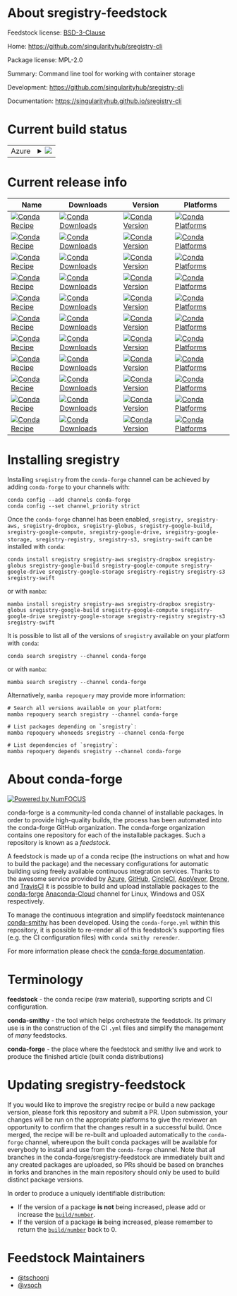 About sregistry-feedstock
=========================

Feedstock license: [BSD-3-Clause](https://github.com/conda-forge/sregistry-feedstock/blob/main/LICENSE.txt)

Home: https://github.com/singularityhub/sregistry-cli

Package license: MPL-2.0

Summary: Command line tool for working with container storage

Development: https://github.com/singularityhub/sregistry-cli

Documentation: https://singularityhub.github.io/sregistry-cli

Current build status
====================


<table>
    
  <tr>
    <td>Azure</td>
    <td>
      <details>
        <summary>
          <a href="https://dev.azure.com/conda-forge/feedstock-builds/_build/latest?definitionId=6805&branchName=main">
            <img src="https://dev.azure.com/conda-forge/feedstock-builds/_apis/build/status/sregistry-feedstock?branchName=main">
          </a>
        </summary>
        <table>
          <thead><tr><th>Variant</th><th>Status</th></tr></thead>
          <tbody><tr>
              <td>linux_64_python3.10.____cpython</td>
              <td>
                <a href="https://dev.azure.com/conda-forge/feedstock-builds/_build/latest?definitionId=6805&branchName=main">
                  <img src="https://dev.azure.com/conda-forge/feedstock-builds/_apis/build/status/sregistry-feedstock?branchName=main&jobName=linux&configuration=linux%20linux_64_python3.10.____cpython" alt="variant">
                </a>
              </td>
            </tr><tr>
              <td>linux_64_python3.11.____cpython</td>
              <td>
                <a href="https://dev.azure.com/conda-forge/feedstock-builds/_build/latest?definitionId=6805&branchName=main">
                  <img src="https://dev.azure.com/conda-forge/feedstock-builds/_apis/build/status/sregistry-feedstock?branchName=main&jobName=linux&configuration=linux%20linux_64_python3.11.____cpython" alt="variant">
                </a>
              </td>
            </tr><tr>
              <td>linux_64_python3.8.____cpython</td>
              <td>
                <a href="https://dev.azure.com/conda-forge/feedstock-builds/_build/latest?definitionId=6805&branchName=main">
                  <img src="https://dev.azure.com/conda-forge/feedstock-builds/_apis/build/status/sregistry-feedstock?branchName=main&jobName=linux&configuration=linux%20linux_64_python3.8.____cpython" alt="variant">
                </a>
              </td>
            </tr><tr>
              <td>linux_64_python3.9.____cpython</td>
              <td>
                <a href="https://dev.azure.com/conda-forge/feedstock-builds/_build/latest?definitionId=6805&branchName=main">
                  <img src="https://dev.azure.com/conda-forge/feedstock-builds/_apis/build/status/sregistry-feedstock?branchName=main&jobName=linux&configuration=linux%20linux_64_python3.9.____cpython" alt="variant">
                </a>
              </td>
            </tr><tr>
              <td>osx_64_python3.10.____cpython</td>
              <td>
                <a href="https://dev.azure.com/conda-forge/feedstock-builds/_build/latest?definitionId=6805&branchName=main">
                  <img src="https://dev.azure.com/conda-forge/feedstock-builds/_apis/build/status/sregistry-feedstock?branchName=main&jobName=osx&configuration=osx%20osx_64_python3.10.____cpython" alt="variant">
                </a>
              </td>
            </tr><tr>
              <td>osx_64_python3.11.____cpython</td>
              <td>
                <a href="https://dev.azure.com/conda-forge/feedstock-builds/_build/latest?definitionId=6805&branchName=main">
                  <img src="https://dev.azure.com/conda-forge/feedstock-builds/_apis/build/status/sregistry-feedstock?branchName=main&jobName=osx&configuration=osx%20osx_64_python3.11.____cpython" alt="variant">
                </a>
              </td>
            </tr><tr>
              <td>osx_64_python3.8.____cpython</td>
              <td>
                <a href="https://dev.azure.com/conda-forge/feedstock-builds/_build/latest?definitionId=6805&branchName=main">
                  <img src="https://dev.azure.com/conda-forge/feedstock-builds/_apis/build/status/sregistry-feedstock?branchName=main&jobName=osx&configuration=osx%20osx_64_python3.8.____cpython" alt="variant">
                </a>
              </td>
            </tr><tr>
              <td>osx_64_python3.9.____cpython</td>
              <td>
                <a href="https://dev.azure.com/conda-forge/feedstock-builds/_build/latest?definitionId=6805&branchName=main">
                  <img src="https://dev.azure.com/conda-forge/feedstock-builds/_apis/build/status/sregistry-feedstock?branchName=main&jobName=osx&configuration=osx%20osx_64_python3.9.____cpython" alt="variant">
                </a>
              </td>
            </tr>
          </tbody>
        </table>
      </details>
    </td>
  </tr>
</table>

Current release info
====================

| Name | Downloads | Version | Platforms |
| --- | --- | --- | --- |
| [![Conda Recipe](https://img.shields.io/badge/recipe-sregistry-green.svg)](https://anaconda.org/conda-forge/sregistry) | [![Conda Downloads](https://img.shields.io/conda/dn/conda-forge/sregistry.svg)](https://anaconda.org/conda-forge/sregistry) | [![Conda Version](https://img.shields.io/conda/vn/conda-forge/sregistry.svg)](https://anaconda.org/conda-forge/sregistry) | [![Conda Platforms](https://img.shields.io/conda/pn/conda-forge/sregistry.svg)](https://anaconda.org/conda-forge/sregistry) |
| [![Conda Recipe](https://img.shields.io/badge/recipe-sregistry--aws-green.svg)](https://anaconda.org/conda-forge/sregistry-aws) | [![Conda Downloads](https://img.shields.io/conda/dn/conda-forge/sregistry-aws.svg)](https://anaconda.org/conda-forge/sregistry-aws) | [![Conda Version](https://img.shields.io/conda/vn/conda-forge/sregistry-aws.svg)](https://anaconda.org/conda-forge/sregistry-aws) | [![Conda Platforms](https://img.shields.io/conda/pn/conda-forge/sregistry-aws.svg)](https://anaconda.org/conda-forge/sregistry-aws) |
| [![Conda Recipe](https://img.shields.io/badge/recipe-sregistry--dropbox-green.svg)](https://anaconda.org/conda-forge/sregistry-dropbox) | [![Conda Downloads](https://img.shields.io/conda/dn/conda-forge/sregistry-dropbox.svg)](https://anaconda.org/conda-forge/sregistry-dropbox) | [![Conda Version](https://img.shields.io/conda/vn/conda-forge/sregistry-dropbox.svg)](https://anaconda.org/conda-forge/sregistry-dropbox) | [![Conda Platforms](https://img.shields.io/conda/pn/conda-forge/sregistry-dropbox.svg)](https://anaconda.org/conda-forge/sregistry-dropbox) |
| [![Conda Recipe](https://img.shields.io/badge/recipe-sregistry--globus-green.svg)](https://anaconda.org/conda-forge/sregistry-globus) | [![Conda Downloads](https://img.shields.io/conda/dn/conda-forge/sregistry-globus.svg)](https://anaconda.org/conda-forge/sregistry-globus) | [![Conda Version](https://img.shields.io/conda/vn/conda-forge/sregistry-globus.svg)](https://anaconda.org/conda-forge/sregistry-globus) | [![Conda Platforms](https://img.shields.io/conda/pn/conda-forge/sregistry-globus.svg)](https://anaconda.org/conda-forge/sregistry-globus) |
| [![Conda Recipe](https://img.shields.io/badge/recipe-sregistry--google--build-green.svg)](https://anaconda.org/conda-forge/sregistry-google-build) | [![Conda Downloads](https://img.shields.io/conda/dn/conda-forge/sregistry-google-build.svg)](https://anaconda.org/conda-forge/sregistry-google-build) | [![Conda Version](https://img.shields.io/conda/vn/conda-forge/sregistry-google-build.svg)](https://anaconda.org/conda-forge/sregistry-google-build) | [![Conda Platforms](https://img.shields.io/conda/pn/conda-forge/sregistry-google-build.svg)](https://anaconda.org/conda-forge/sregistry-google-build) |
| [![Conda Recipe](https://img.shields.io/badge/recipe-sregistry--google--compute-green.svg)](https://anaconda.org/conda-forge/sregistry-google-compute) | [![Conda Downloads](https://img.shields.io/conda/dn/conda-forge/sregistry-google-compute.svg)](https://anaconda.org/conda-forge/sregistry-google-compute) | [![Conda Version](https://img.shields.io/conda/vn/conda-forge/sregistry-google-compute.svg)](https://anaconda.org/conda-forge/sregistry-google-compute) | [![Conda Platforms](https://img.shields.io/conda/pn/conda-forge/sregistry-google-compute.svg)](https://anaconda.org/conda-forge/sregistry-google-compute) |
| [![Conda Recipe](https://img.shields.io/badge/recipe-sregistry--google--drive-green.svg)](https://anaconda.org/conda-forge/sregistry-google-drive) | [![Conda Downloads](https://img.shields.io/conda/dn/conda-forge/sregistry-google-drive.svg)](https://anaconda.org/conda-forge/sregistry-google-drive) | [![Conda Version](https://img.shields.io/conda/vn/conda-forge/sregistry-google-drive.svg)](https://anaconda.org/conda-forge/sregistry-google-drive) | [![Conda Platforms](https://img.shields.io/conda/pn/conda-forge/sregistry-google-drive.svg)](https://anaconda.org/conda-forge/sregistry-google-drive) |
| [![Conda Recipe](https://img.shields.io/badge/recipe-sregistry--google--storage-green.svg)](https://anaconda.org/conda-forge/sregistry-google-storage) | [![Conda Downloads](https://img.shields.io/conda/dn/conda-forge/sregistry-google-storage.svg)](https://anaconda.org/conda-forge/sregistry-google-storage) | [![Conda Version](https://img.shields.io/conda/vn/conda-forge/sregistry-google-storage.svg)](https://anaconda.org/conda-forge/sregistry-google-storage) | [![Conda Platforms](https://img.shields.io/conda/pn/conda-forge/sregistry-google-storage.svg)](https://anaconda.org/conda-forge/sregistry-google-storage) |
| [![Conda Recipe](https://img.shields.io/badge/recipe-sregistry--registry-green.svg)](https://anaconda.org/conda-forge/sregistry-registry) | [![Conda Downloads](https://img.shields.io/conda/dn/conda-forge/sregistry-registry.svg)](https://anaconda.org/conda-forge/sregistry-registry) | [![Conda Version](https://img.shields.io/conda/vn/conda-forge/sregistry-registry.svg)](https://anaconda.org/conda-forge/sregistry-registry) | [![Conda Platforms](https://img.shields.io/conda/pn/conda-forge/sregistry-registry.svg)](https://anaconda.org/conda-forge/sregistry-registry) |
| [![Conda Recipe](https://img.shields.io/badge/recipe-sregistry--s3-green.svg)](https://anaconda.org/conda-forge/sregistry-s3) | [![Conda Downloads](https://img.shields.io/conda/dn/conda-forge/sregistry-s3.svg)](https://anaconda.org/conda-forge/sregistry-s3) | [![Conda Version](https://img.shields.io/conda/vn/conda-forge/sregistry-s3.svg)](https://anaconda.org/conda-forge/sregistry-s3) | [![Conda Platforms](https://img.shields.io/conda/pn/conda-forge/sregistry-s3.svg)](https://anaconda.org/conda-forge/sregistry-s3) |
| [![Conda Recipe](https://img.shields.io/badge/recipe-sregistry--swift-green.svg)](https://anaconda.org/conda-forge/sregistry-swift) | [![Conda Downloads](https://img.shields.io/conda/dn/conda-forge/sregistry-swift.svg)](https://anaconda.org/conda-forge/sregistry-swift) | [![Conda Version](https://img.shields.io/conda/vn/conda-forge/sregistry-swift.svg)](https://anaconda.org/conda-forge/sregistry-swift) | [![Conda Platforms](https://img.shields.io/conda/pn/conda-forge/sregistry-swift.svg)](https://anaconda.org/conda-forge/sregistry-swift) |

Installing sregistry
====================

Installing `sregistry` from the `conda-forge` channel can be achieved by adding `conda-forge` to your channels with:

```
conda config --add channels conda-forge
conda config --set channel_priority strict
```

Once the `conda-forge` channel has been enabled, `sregistry, sregistry-aws, sregistry-dropbox, sregistry-globus, sregistry-google-build, sregistry-google-compute, sregistry-google-drive, sregistry-google-storage, sregistry-registry, sregistry-s3, sregistry-swift` can be installed with `conda`:

```
conda install sregistry sregistry-aws sregistry-dropbox sregistry-globus sregistry-google-build sregistry-google-compute sregistry-google-drive sregistry-google-storage sregistry-registry sregistry-s3 sregistry-swift
```

or with `mamba`:

```
mamba install sregistry sregistry-aws sregistry-dropbox sregistry-globus sregistry-google-build sregistry-google-compute sregistry-google-drive sregistry-google-storage sregistry-registry sregistry-s3 sregistry-swift
```

It is possible to list all of the versions of `sregistry` available on your platform with `conda`:

```
conda search sregistry --channel conda-forge
```

or with `mamba`:

```
mamba search sregistry --channel conda-forge
```

Alternatively, `mamba repoquery` may provide more information:

```
# Search all versions available on your platform:
mamba repoquery search sregistry --channel conda-forge

# List packages depending on `sregistry`:
mamba repoquery whoneeds sregistry --channel conda-forge

# List dependencies of `sregistry`:
mamba repoquery depends sregistry --channel conda-forge
```


About conda-forge
=================

[![Powered by
NumFOCUS](https://img.shields.io/badge/powered%20by-NumFOCUS-orange.svg?style=flat&colorA=E1523D&colorB=007D8A)](https://numfocus.org)

conda-forge is a community-led conda channel of installable packages.
In order to provide high-quality builds, the process has been automated into the
conda-forge GitHub organization. The conda-forge organization contains one repository
for each of the installable packages. Such a repository is known as a *feedstock*.

A feedstock is made up of a conda recipe (the instructions on what and how to build
the package) and the necessary configurations for automatic building using freely
available continuous integration services. Thanks to the awesome service provided by
[Azure](https://azure.microsoft.com/en-us/services/devops/), [GitHub](https://github.com/),
[CircleCI](https://circleci.com/), [AppVeyor](https://www.appveyor.com/),
[Drone](https://cloud.drone.io/welcome), and [TravisCI](https://travis-ci.com/)
it is possible to build and upload installable packages to the
[conda-forge](https://anaconda.org/conda-forge) [Anaconda-Cloud](https://anaconda.org/)
channel for Linux, Windows and OSX respectively.

To manage the continuous integration and simplify feedstock maintenance
[conda-smithy](https://github.com/conda-forge/conda-smithy) has been developed.
Using the ``conda-forge.yml`` within this repository, it is possible to re-render all of
this feedstock's supporting files (e.g. the CI configuration files) with ``conda smithy rerender``.

For more information please check the [conda-forge documentation](https://conda-forge.org/docs/).

Terminology
===========

**feedstock** - the conda recipe (raw material), supporting scripts and CI configuration.

**conda-smithy** - the tool which helps orchestrate the feedstock.
                   Its primary use is in the construction of the CI ``.yml`` files
                   and simplify the management of *many* feedstocks.

**conda-forge** - the place where the feedstock and smithy live and work to
                  produce the finished article (built conda distributions)


Updating sregistry-feedstock
============================

If you would like to improve the sregistry recipe or build a new
package version, please fork this repository and submit a PR. Upon submission,
your changes will be run on the appropriate platforms to give the reviewer an
opportunity to confirm that the changes result in a successful build. Once
merged, the recipe will be re-built and uploaded automatically to the
`conda-forge` channel, whereupon the built conda packages will be available for
everybody to install and use from the `conda-forge` channel.
Note that all branches in the conda-forge/sregistry-feedstock are
immediately built and any created packages are uploaded, so PRs should be based
on branches in forks and branches in the main repository should only be used to
build distinct package versions.

In order to produce a uniquely identifiable distribution:
 * If the version of a package **is not** being increased, please add or increase
   the [``build/number``](https://docs.conda.io/projects/conda-build/en/latest/resources/define-metadata.html#build-number-and-string).
 * If the version of a package **is** being increased, please remember to return
   the [``build/number``](https://docs.conda.io/projects/conda-build/en/latest/resources/define-metadata.html#build-number-and-string)
   back to 0.

Feedstock Maintainers
=====================

* [@tschoonj](https://github.com/tschoonj/)
* [@vsoch](https://github.com/vsoch/)

